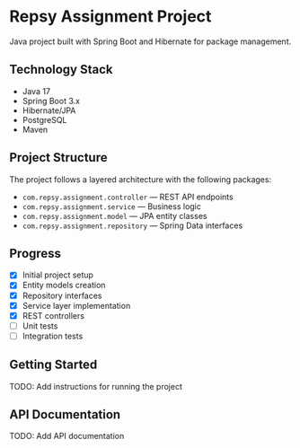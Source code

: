 # Repsy Assignment Project

Java project built with Spring Boot and Hibernate for package management.

## Technology Stack
- Java 17
- Spring Boot 3.x
- Hibernate/JPA
- PostgreSQL
- Maven

## Project Structure
The project follows a layered architecture with the following packages:
- `com.repsy.assignment.controller` — REST API endpoints
- `com.repsy.assignment.service` — Business logic
- `com.repsy.assignment.model` — JPA entity classes
- `com.repsy.assignment.repository` — Spring Data interfaces

## Progress
- [x] Initial project setup
- [x] Entity models creation
- [x] Repository interfaces
- [x] Service layer implementation
- [x] REST controllers
- [ ] Unit tests
- [ ] Integration tests

## Getting Started
TODO: Add instructions for running the project

## API Documentation
TODO: Add API documentation
